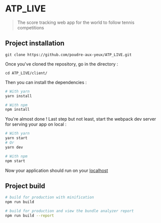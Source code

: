 # ATP_LIVE

> The score tracking web app for the world to follow tennis competitions

## Project installation

`git clone https://github.com/poudre-aux-yeux/ATP_LIVE.git`

Once you've cloned the repository, go in the directory :

`cd ATP_LIVE/client/`

Then you can install the dependencies :

``` bash
# With yarn
yarn install
```

``` bash
# With npm
npm install
```

You're almost done ! Last step but not least, start the webpack dev server for serving your app on local :

``` bash
# With yarn
yarn start
# Or
yarn dev
```

``` bash
# With npm
npm start
```

Now your application should run on your [localhost](http://localhost:8080/#/)

## Project build

``` bash
# build for production with minification
npm run build

# build for production and view the bundle analyzer report
npm run build --report
```

